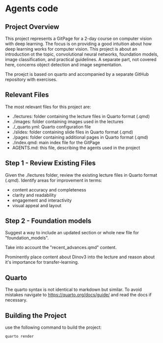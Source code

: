 # Agents code

## Project Overview

This project represents a GitPage for a 2-day course on computer vision with deep learning. The focus is on providing a good intuition about how deep learning works for computer vision. This project is about an introduction ot the topic, convolutional neural networks, foundation models, image classification, and practical guidelines. A separate part, not covered here, concerns object detection and image segmentation.

The proejct is based on quarto and accompanied by a separate GitHub repository with exercises.

## Relevant Files

The most relevant files for this project are:

- ./lectures: folder containing the lecture files in Quarto format (.qmd)
- ./images: folder containing images used in the lectures
- ./\_quarto.yml: Quarto configuration file
- ./slides: folder containing slide files in Quarto format (.qmd)
- ./pages: folder containing additional pages in Quarto format (.qmd)
- ./index.qmd: main index file for the GitPage
- AGENTS.md: this file, describing the agents used in the project

## Step 1 - Review Existing Files

Given the ./lectures folder, review the existing lecture files in Quarto format (.qmd). Identify areas for improvement in terms:

- content accuracy and completeness
- clarity and readability
- engagement and interactivity
- visual appeal and layout

## Step 2 - Foundation models

Suggest a way to include an updated section or whole new file for "foundation_models".

Take into account the "recent_advances.qmd" content.

Prominently place content about Dinov3 into the lecture and reason about it's importance for transfer-learning.

## Quarto

The quarto syntax is not identical to markdown but similar. To avoid mistakes navigate to https://quarto.org/docs/guide/ and read the docs if necessary.

## Building the Project

use the following command to build the project:

```bash
quarto render
```
